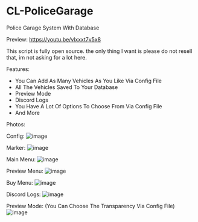# CL-PoliceGarage
Police Garage System With Database

Preview: https://youtu.be/vlxxxt7v5x8

This script is fully open source. the only thing I want is please do not resell that, im not asking for a lot here.

Features:
- You Can Add As Many Vehicles As You Like Via Config File
- All The Vehicles Saved To Your Database
- Preview Mode
- Discord Logs
- You Have A Lot Of Options To Choose From Via Config File
- And More

Photos:

Config:
![image](https://user-images.githubusercontent.com/96447671/161090809-8834860c-f2d6-4df3-bce5-fc0152e56b12.png)

Marker:
![image](https://user-images.githubusercontent.com/96447671/161090885-54b1c53e-31c2-4817-b822-286639fac2f6.png)

Main Menu:
![image](https://user-images.githubusercontent.com/96447671/161090918-5b48f4c8-a1d9-40c2-810e-51621f6a8389.png)

Preview Menu:
![image](https://user-images.githubusercontent.com/96447671/161090964-d6b90482-301d-457e-8bbb-c36771cbd076.png)

Buy Menu:
![image](https://user-images.githubusercontent.com/96447671/161091037-a416c3a4-08ff-4b7b-9aa2-035ad8f655e5.png)

Discord Logs:
![image](https://user-images.githubusercontent.com/96447671/161091084-b46837b4-ee4e-4334-a540-49c4a0a50f48.png)

Preview Mode: (You Can Choose The Transparency Via Config File)
![image](https://user-images.githubusercontent.com/96447671/161091160-c52a37c5-6a31-419c-a70f-93beea615fe8.png)



